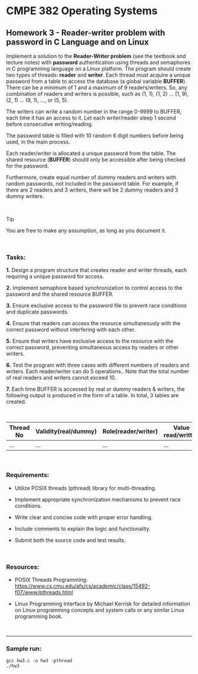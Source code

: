 # CMPE 382 Operating Systems

## Homework 3 - Reader-writer problem with password in C Language and on Linux

Implement a solution to the **Reader-Writer problem** (see the textbook and lecture notes) with **password** authentication using threads and semaphores in C programming language on a Linux platform. The program should create two types of threads: **reader** and **writer**. Each thread must acquire a unique password from a table to access the database (a global variable **BUFFER**). There can be a minimum of 1 and a maximum of 9 readers/writers. So, any combination of readers and writers is possible, such as (1, 1), (1, 2) … (1, 9), (2, 1) … (9, 1), …, or (5, 5).

The writers can write a random number in the range 0-9999 to BUFFER, each time it has an access to it. Let each writer/reader sleep 1 second before consecutive writing/reading.

The password table is filled with 10 random 6 digit numbers before being used, in the main process.

Each reader/writer is allocated a unique password from the table. The shared resource (**BUFFER**) should only be accessible after being checked for the password.

Furthermore, create equal number of dummy readers and writers with random passwords, not included in the password table. For example, if there are 2 readers and 3 writers, there will be 2 dummy readers and 3 dummy writers.

<br>

> [!TIP]
> You are free to make any assumption, as long as you document it.

<br>

### Tasks:


**1.** Design a program structure that creates reader and writer threads, each requiring a unique password for access.

**2.** Implement semaphore based synchronization to control access to the password and the shared resource BUFFER.

**3.** Ensure exclusive access to the password file to prevent race conditions and duplicate passwords.

**4.** Ensure that readers can access the resource simultaneously with the correct password without interfering with each other.

**5.** Ensure that writers have exclusive access to the resource with the correct password, preventing simultaneous access by readers or other writers.

**6.** Test the program with three cases with different numbers of readers and writers. Each reader/writer can do 5 operations.. Note that the total number of real readers and writers cannot exceed 10.

**7.** Each time BUFFER is accessed by real or dummy readers & writers, the following output is produced in the form of a table. In total, 3 tables are created.

<br>

|  Thread No  |  Validity(real/dummy)  |  Role(reader/writer)  |  Value read/written  |
|  ---  |  ---  |  ---  |  ---  |
| ... | ... | ... | ... |

<br>

### Requirements:

* Utilize POSIX threads (pthread) library for multi-threading.

* Implement appropriate synchronization mechanisms to prevent race conditions.

* Write clear and concise code with proper error handling.

* Include comments to explain the logic and functionality.

* Submit both the source code and test results.

<br>

### Resources: 

* POSIX Threads Programming: https://www.cs.cmu.edu/afs/cs/academic/class/15492-f07/www/pthreads.html

* Linux Programming Interface by Michael Kerrisk for detailed information on Linux programming concepts and system calls or any similar Linux programming book.

<br>

---


### Sample run:
```
gcc hw3.c -o hw3 -pthread
./hw3
```
